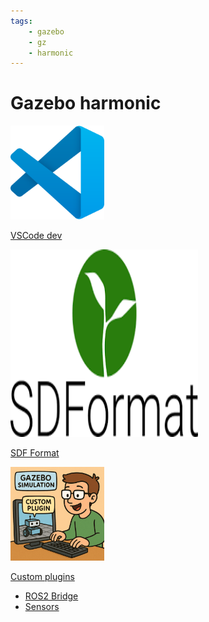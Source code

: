 ```yaml
---
tags:
    - gazebo
    - gz
    - harmonic
---
```


# Gazebo harmonic

<div class="grid-container">
    <div class="grid-item">
        <a href="vscode">
        <img src="/assets/images/vscode.png" width="150" height="150">
        <p>VSCode dev</p>
        </a>
    </div>
    <div class="grid-item">
    <a href="sdf_format">
        <img src="images/sdf_format.png" width="300" height="300">
        <p>SDF Format</p>
        </a>
    </div>
    <div class="grid-item">
        <a href="custom_plugins">
        <img src="images/custom_plugin.png" width="150" height="150">
        <p>Custom plugins</p>
        </a>
    </div>
    
</div>

- [ROS2 Bridge](/ROS/ros_eco/urdf_xacro_gz_plugin/gazebo_harmonic/ros_gazebo_bridge.md)
- [Sensors](sensors/index.md)